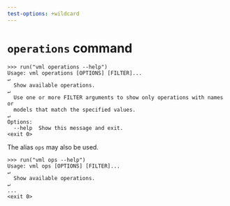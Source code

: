 ```yaml
---
test-options: +wildcard
---
```


# `operations` command

    >>> run("vml operations --help")
    Usage: vml operations [OPTIONS] [FILTER]...
    ↵
      Show available operations.
    ↵
      Use one or more FILTER arguments to show only operations with names or
      models that match the specified values.
    ↵
    Options:
      --help  Show this message and exit.
    <exit 0>

The alias `ops` may also be used.

    >>> run("vml ops --help")
    Usage: vml ops [OPTIONS] [FILTER]...
    ↵
      Show available operations.
    ↵
    ...
    <exit 0>
